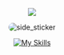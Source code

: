 <!--![header](https://capsule-render.vercel.app/api?type=waving&color=timeAuto&height=250&section=header&text=Phat%20C.%20Vo&fontSize=90&animation=fadeIn&fontAlignY=38&desc=Robotic|Mobility&descAlignY=55&descAlign=72.8)-->
<!--- snake -->
<p align="center">
  <a href="https://github.com/DenverCoder1/readme-typing-svg"><img src="https://readme-typing-svg.herokuapp.com?font=Fira+Code&color=cyan&size=20&center=true&vCenter=true&width=600&height=100&lines=Hi+there!+I'm+Phat+C.+Vo,++;Motion+Planning+and+Control+Engineer/Researcher,++;Love+to+learn+new+stuffs...&hearts&hearts"></a>
</p>
<!-- <div align="center">
  <img  src="https://github.com/1999AZZAR/1999AZZAR/blob/main/resources/img/grid-snake.svg"
       alt="snake" /></a>
</div> -->

<div align=center>
<!-- <p align="center"> 
  <a href="https://www.python.org" target="_blank" rel="noreferrer"> <img src="https://raw.githubusercontent.com/devicons/devicon/master/icons/python/python-original.svg" alt="python" width="40" height="40"/> </a> 
  <a href="https://www.w3schools.com/cpp/" target="_blank" rel="noreferrer"> <img src="https://raw.githubusercontent.com/devicons/devicon/master/icons/cplusplus/cplusplus-original.svg" alt="cplusplus" width="40" height="40"/> </a> 
  <a href="https://www.mathworks.com/" target="_blank" rel="noreferrer"> <img src="https://upload.wikimedia.org/wikipedia/commons/2/21/Matlab_Logo.png" alt="matlab" width="40" height="40"/> </a> 
  <a href="https://www.cprogramming.com/" target="_blank" rel="noreferrer"> <img src="https://raw.githubusercontent.com/devicons/devicon/master/icons/c/c-original.svg" alt="c" width="40" height="40"/> </a> 
  <a href="https://www.linux.org/" target="_blank" rel="noreferrer"> <img src="https://raw.githubusercontent.com/devicons/devicon/master/icons/linux/linux-original.svg" alt="linux" width="40" height="40"/> </a> 
  <a href="https://git-scm.com/" target="_blank" rel="noreferrer"> <img src="https://www.vectorlogo.zone/logos/git-scm/git-scm-icon.svg" alt="git" width="40" height="40"/> </a> 
  <a href="https://www.arduino.cc/" target="_blank" rel="noreferrer"> <img src="https://cdn.worldvectorlogo.com/logos/arduino-1.svg" alt="arduino" width="40" height="40"/> </a> 
  </p> -->


<!-- [![Top Langs](https://github-readme-stats-git-masterrstaa-rickstaa.vercel.app/api/top-langs/?username=phatcvo&layout=compact&langs_count=8&theme=dracula)](https://github.com/phatcvo) <img width=120px height=190px alt="side_sticker" src="https://raw.githubusercontent.com/phatcvo/phatcvo/master/code2.gif" style="border-radius: 15px;"/><img width=190px height=190px alt="side_sticker" src="https://raw.githubusercontent.com/phatcvo/phatcvo/master/code3.gif" style="border-radius: 15px;"/> -->
<img alt="side_sticker" src="https://wakatime.com/share/@phatcvo/38c8cc54-6c29-4c4f-9194-857c2cbc2836.svg" style="border-radius: 15px;"/>
</div>
<!--https://media.giphy.com/media/TEnXkcsHrP4YedChhA/giphy.gif-->

<!-- <img src="https://user-images.githubusercontent.com/73097560/115834477-dbab4500-a447-11eb-908a-139a6edaec5c.gif"> -->
<p align="center">
  <a href="https://skillicons.dev">
    <img src="https://skillicons.dev/icons?i=c,cpp,git,docker,md,py,matlab,ros,ubuntu,cmake,bash" alt="My Skills" />
  </a>
</p>
